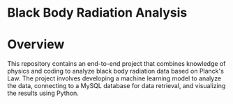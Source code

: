# Black Body Radiation Analysis

# Overview
This repository contains an end-to-end project that combines knowledge of physics and coding to analyze black body radiation data based on Planck's Law. The project involves developing a machine learning model to analyze the data, connecting to a MySQL database for data retrieval, and visualizing the results using Python.
